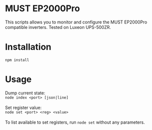 # MUST EP2000Pro
This scripts allows you to monitor and configure the MUST EP2000Pro compatible inverters. 
Tested on Luxeon UPS-500ZR.
# Installation
```npm install```
# Usage
Dump current state:\
```node index <port> [json|line]```\
\
Set register value:\
```node set <port> <reg> <value>```\
\
To list available to set registers, run ```node set``` without any parameters.
 
